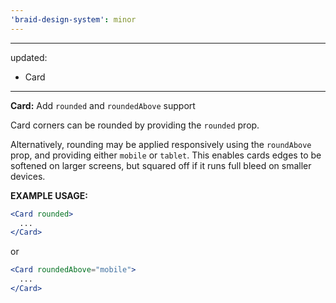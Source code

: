 ```yaml
---
'braid-design-system': minor
---
```


---
updated:
  - Card
---

**Card:** Add `rounded` and `roundedAbove` support

Card corners can be rounded by providing the `rounded` prop.

Alternatively, rounding may be applied responsively using the `roundAbove` prop, and providing either `mobile` or `tablet`. This enables cards edges to be softened on larger screens, but squared off if it runs full bleed on smaller devices.

**EXAMPLE USAGE:**
```jsx
<Card rounded>
  ...
</Card>
```
or
```jsx
<Card roundedAbove="mobile">
  ...
</Card>
```

